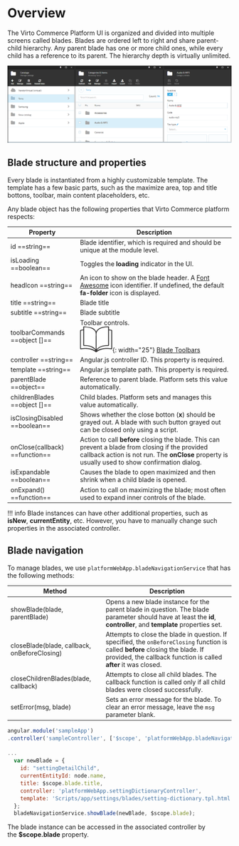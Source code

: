 # Overview

The Virto Commerce Platform UI is organized and divided into multiple screens called blades. Blades are ordered left to right and share parent-child hierarchy. Any parent blade has one or more child ones, while every child has a reference to its parent. The hierarchy depth is virtually unlimited.

![Blade hierarchy example](media/01-blades-and-navigation.png)

## Blade structure and properties

Every blade is instantiated from a highly customizable template. The template has a few basic parts, such as the maximize area, top and title bottons, toolbar, main content placeholders, etc.

Any blade object has the following properties that Virto Commerce platform respects:

|Property                 |Description|
|-------------------------|-----------|
| id ==string==            |Blade identifier, which is required and should be unique at the module level.|
| isLoading ==boolean==    |Toggles the **loading** indicator in the UI.|
| headIcon ==string==      |An icon to show on the blade header. A [Font Awesome](http://fontawesome.io/icon/github/) icon identifier. If undefined, the default **fa-folder** icon is displayed.|
| title ==string==         |Blade title|
| subtitle ==string==      |Blade subtitle|
| toolbarCommands ==object []==|Toolbar controls. <br> ![Readmore](media/readmore.png){: width="25"} [Blade Toolbars](blade-toolbar.md)|
| controller ==string==    |Angular.js controller ID. This property is required.|
| template ==string==      | Angular.js template path. This property is required.|
| parentBlade ==object==   |Reference to parent blade. Platform sets this value automatically.|
| childrenBlades ==object []== |Child blades. Platform sets and manages this value automatically.|
| isClosingDisabled ==boolean== |Shows whether the close botton (**x**) should be grayed out. A blade with such button grayed out can be closed only using a script.|
| onClose(callback) ==function==|Action to call **before** closing the blade. This can prevent a blade from closing if the provided callback action is not run. The **onClose** property is usually used to show confirmation dialog.|
|isExpandable ==boolean== |Causes the blade to open maximized and then shrink when a child blade is opened.|
|onExpand() ==function==  |Action to call on maximizing the blade; most often used to expand inner controls of the blade.|

!!! info
    Blade instances can have other additional properties, such as **isNew**, **currentEntity**, etc. However, you have to manually change such properties in the associated controller. 

## Blade navigation

To manage blades, we use `platformWebApp.bladeNavigationService` that has the following methods:

|Method                               |Description|
|-------------------------------------|-----------|
|showBlade(blade, parentBlade)        |Opens a new blade instance for the parent blade in question. The blade parameter should have at least the **id**, **controller**, and **template** properties set.|
|closeBlade(blade, callback, onBeforeClosing)|Attempts to close the blade in question. If specified, the `onBeforeClosing` function  is called **before** closing the blade. If provided, the callback function  is called **after** it was closed.|
|closeChildrenBlades(blade, callback) |Attempts to close all child blades. The callback function  is called only if all child blades were closed successfully.|
|setError(msg, blade)|Sets an error message for the blade. To clear an error message, leave the `msg` parameter blank.|

```js
angular.module('sampleApp')
.controller('sampleController', ['$scope', 'platformWebApp.bladeNavigationService', function  ($scope, bladeNavigationService) {

...
  var newBlade = {
    id: "settingDetailChild",
    currentEntityId: node.name,
    title: $scope.blade.title,
    controller: 'platformWebApp.settingDictionaryController',
    template: 'Scripts/app/settings/blades/setting-dictionary.tpl.html'
  };
  bladeNavigationService.showBlade(newBlade, $scope.blade);
```

The blade instance can be accessed in the associated controller by the **$scope.blade** property.
